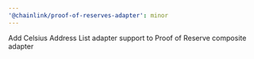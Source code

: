 ```yaml
---
'@chainlink/proof-of-reserves-adapter': minor
---
```


Add Celsius Address List adapter support to Proof of Reserve composite adapter
